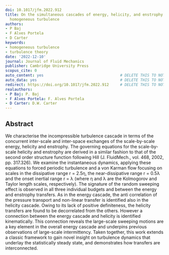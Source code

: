 ```yaml
---
doi: 10.1017/jfm.2022.912
title: On the simultaneous cascades of energy, helicity, and enstrophy in incompressible
  homogeneous turbulence
authors:
- P Baj
- F Alves Portela
- D Carter
keywords:
- homogeneous turbulence
- turbulence theory
date: '2022-12-10'
journal: Journal of Fluid Mechanics
publisher: Cambridge University Press
scopus_cite: 0
auto_content: yes                                  # DELETE THIS TO NOT AUTO GENERATE CONTENT
auto_data: yes                                     # DELETE THIS TO NOT AUTO GENERATE METADATA
redirect: https://doi.org/10.1017/jfm.2022.912     # DELETE THIS TO NOT REDIRECT
realauthors:
- P Baj: P. Baj
- F Alves Portela: F. Alves Portela
- D Carter: D.W. Carter
---
```



## Abstract
We characterise the incompressible turbulence cascade in terms of the concurrent inter-scale and inter-space exchanges of the scale-by-scale energy, helicity and enstrophy. The governing equations for the scale-by-scale helicity and enstrophy are derived in a similar fashion to that of the second order structure function following Hill (J. FluidMech., vol. 468, 2002, pp. 317.326). We examine the instantaneous dynamics, applying these equations to forced periodic turbulence and a von Karman flow focusing on scales in the dissipative range r = 2.5η, the near-dissipative range r = 0.5λ and the onset inertial range r = λ (where η and λ are the Kolmogorov and Taylor length scales, respectively). The signature of the random sweeping effect is observed in all three individual budgets and between the energy and enstrophy transfers. As in the energy cascade, the anti correlation of the pressure transport and non-linear transfer is identified also in the helicity cascade. Owing to its lack of positive definiteness, the helicity transfers are found to be decorrelated from the others. However a connection between the energy cascade and helicity is identified kinematically. This connection reveals the large-scale sweeping motions are a key element in the overall energy cascade and underpins previous observations of large-scale intermittency. Taken together, this work extends a classic framework to gain novel insight on turbulence dynamics that underlay the statistically steady state, and demonstrates how transfers are interconnected.

